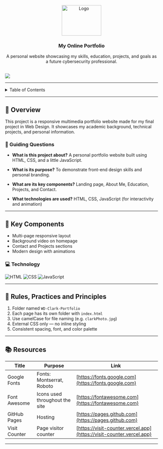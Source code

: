 <a name="readme-top"></a>

<br/>

<div align="center">
  <a href="https://github.com/clarkllamoso/">
    <img src="./assets/img/lightning (1).png" alt="Logo" width="130" height="100">
  </a>
  <h3 align="center">My Online Portfolio</h3>
</div>

<div align="center">
  A personal website showcasing my skills, education, projects, and goals as a future cybersecurity professional.
</div>

<br/>

![](https://visit-counter.vercel.app/counter.png?page=ClrkJcob/WD-Finals-Llamoso)


---

<details>
  <summary>Table of Contents</summary>
  <ol>
    <li><a href="#overview">Overview</a></li>
    <li>
      <a href="#key-components">Key Components</a>
      <ol>
        <li><a href="#technology">Technology</a></li>
      </ol>
    </li>
    <li><a href="#rules-practices-and-principles">Rules, Practices and Principles</a></li>
    <li><a href="#resources">Resources</a></li>
  </ol>
</details>

---

## 🧠 Overview

This project is a responsive multimedia portfolio website made for my final project in Web Design. It showcases my academic background, technical projects, and personal information.

### 🎯 Guiding Questions

- **What is this project about?**
  A personal portfolio website built using HTML, CSS, and a little JavaScript.

- **What is its purpose?**
  To demonstrate front-end design skills and personal branding.

- **What are its key components?**
  Landing page, About Me, Education, Projects, and Contact.

- **What technologies are used?**
  HTML, CSS, JavaScript (for interactivity and animation)

---

## 🧩 Key Components

- Multi-page responsive layout
- Background video on homepage
- Contact and Projects sections
- Modern design with animations

### 💻 Technology

![HTML](https://img.shields.io/badge/HTML-E34F26?style=for-the-badge&logo=html5&logoColor=white)
![CSS](https://img.shields.io/badge/CSS-1572B6?style=for-the-badge&logo=css3&logoColor=white)
![JavaScript](https://img.shields.io/badge/JavaScript-000000?style=for-the-badge&logo=javascript&logoColor=F7DF1E)

---

## 📏 Rules, Practices and Principles

1. Folder named `WD-Clark-Portfolio`
2. Each page has its own folder with `index.html`
3. Use camelCase for file naming (e.g. `clarkPhoto.jpg`)
4. External CSS only — no inline styling
5. Consistent spacing, font, and color palette

---

## 📚 Resources

| Title             | Purpose                              | Link                                              |
|-------------------|--------------------------------------|---------------------------------------------------|
| Google Fonts      | Fonts: Montserrat, Roboto            | [https://fonts.google.com](https://fonts.google.com) |
| Font Awesome      | Icons used throughout the site       | [https://fontawesome.com](https://fontawesome.com) |
| GitHub Pages      | Hosting                              | [https://pages.github.com](https://pages.github.com) |
| Visit Counter     | Page visitor counter                 | [https://visit-counter.vercel.app](https://visit-counter.vercel.app) |

---
